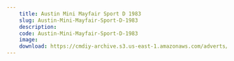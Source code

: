 ```yaml
---
    title: Austin Mini Mayfair Sport D 1983
    slug: Austin-Mini-Mayfair-Sport-D-1983
    description:
    code: Austin-Mini-Mayfair-Sport-D-1983
    image:
    download: https://cmdiy-archive.s3.us-east-1.amazonaws.com/adverts/documents/Austin+Mini+Mayfair+Sport+D+1983.pdf
---
```

<!-- Content of the page -->

##
        